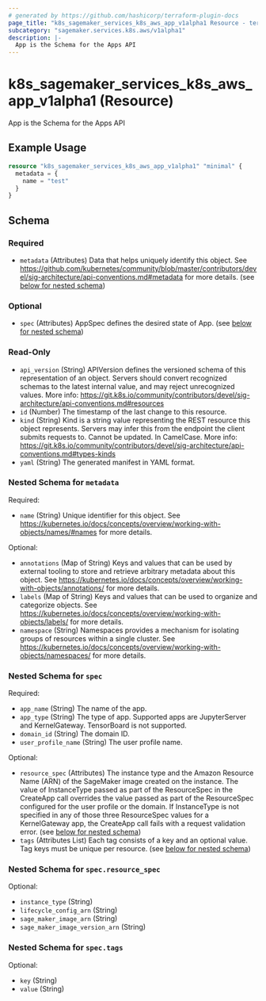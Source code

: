 ```yaml
---
# generated by https://github.com/hashicorp/terraform-plugin-docs
page_title: "k8s_sagemaker_services_k8s_aws_app_v1alpha1 Resource - terraform-provider-k8s"
subcategory: "sagemaker.services.k8s.aws/v1alpha1"
description: |-
  App is the Schema for the Apps API
---
```


# k8s_sagemaker_services_k8s_aws_app_v1alpha1 (Resource)

App is the Schema for the Apps API

## Example Usage

```terraform
resource "k8s_sagemaker_services_k8s_aws_app_v1alpha1" "minimal" {
  metadata = {
    name = "test"
  }
}
```

<!-- schema generated by tfplugindocs -->
## Schema

### Required

- `metadata` (Attributes) Data that helps uniquely identify this object. See https://github.com/kubernetes/community/blob/master/contributors/devel/sig-architecture/api-conventions.md#metadata for more details. (see [below for nested schema](#nestedatt--metadata))

### Optional

- `spec` (Attributes) AppSpec defines the desired state of App. (see [below for nested schema](#nestedatt--spec))

### Read-Only

- `api_version` (String) APIVersion defines the versioned schema of this representation of an object. Servers should convert recognized schemas to the latest internal value, and may reject unrecognized values. More info: https://git.k8s.io/community/contributors/devel/sig-architecture/api-conventions.md#resources
- `id` (Number) The timestamp of the last change to this resource.
- `kind` (String) Kind is a string value representing the REST resource this object represents. Servers may infer this from the endpoint the client submits requests to. Cannot be updated. In CamelCase. More info: https://git.k8s.io/community/contributors/devel/sig-architecture/api-conventions.md#types-kinds
- `yaml` (String) The generated manifest in YAML format.

<a id="nestedatt--metadata"></a>
### Nested Schema for `metadata`

Required:

- `name` (String) Unique identifier for this object. See https://kubernetes.io/docs/concepts/overview/working-with-objects/names/#names for more details.

Optional:

- `annotations` (Map of String) Keys and values that can be used by external tooling to store and retrieve arbitrary metadata about this object. See https://kubernetes.io/docs/concepts/overview/working-with-objects/annotations/ for more details.
- `labels` (Map of String) Keys and values that can be used to organize and categorize objects. See https://kubernetes.io/docs/concepts/overview/working-with-objects/labels/ for more details.
- `namespace` (String) Namespaces provides a mechanism for isolating groups of resources within a single cluster. See https://kubernetes.io/docs/concepts/overview/working-with-objects/namespaces/ for more details.


<a id="nestedatt--spec"></a>
### Nested Schema for `spec`

Required:

- `app_name` (String) The name of the app.
- `app_type` (String) The type of app. Supported apps are JupyterServer and KernelGateway. TensorBoard is not supported.
- `domain_id` (String) The domain ID.
- `user_profile_name` (String) The user profile name.

Optional:

- `resource_spec` (Attributes) The instance type and the Amazon Resource Name (ARN) of the SageMaker image created on the instance.  The value of InstanceType passed as part of the ResourceSpec in the CreateApp call overrides the value passed as part of the ResourceSpec configured for the user profile or the domain. If InstanceType is not specified in any of those three ResourceSpec values for a KernelGateway app, the CreateApp call fails with a request validation error. (see [below for nested schema](#nestedatt--spec--resource_spec))
- `tags` (Attributes List) Each tag consists of a key and an optional value. Tag keys must be unique per resource. (see [below for nested schema](#nestedatt--spec--tags))

<a id="nestedatt--spec--resource_spec"></a>
### Nested Schema for `spec.resource_spec`

Optional:

- `instance_type` (String)
- `lifecycle_config_arn` (String)
- `sage_maker_image_arn` (String)
- `sage_maker_image_version_arn` (String)


<a id="nestedatt--spec--tags"></a>
### Nested Schema for `spec.tags`

Optional:

- `key` (String)
- `value` (String)


